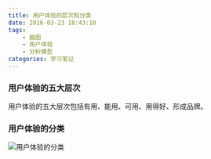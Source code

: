 ```yaml
---
title: 用户体验的层次和分类
date: 2016-03-23 18:43:10
tags:
    - 脑图
    - 用户体验
    - 分析模型
categories: 学习笔记
---
```

### 用户体验的五大层次
用户体验的五大层次包括有用、能用、可用、用得好、形成品牌。
### 用户体验的分类
![用户体验的分类](http://ww1.sinaimg.cn/mw690/006agIcvly1g0joelxbrzj30gx0upjso.jpg)